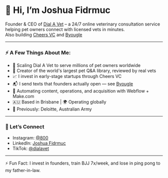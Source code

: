 # 👋 Hi, I’m Joshua Fidrmuc

Founder & CEO of [Dial A Vet](https://www.dialavet.com) – a 24/7 online veterinary consultation service helping pet owners connect with licensed vets in minutes.  
Also building [Cheers VC](https://www.cheers.vc) and [Byougle](https://www.byougle.com)

---

### ⚡ A Few Things About Me:

- 🐶 Scaling Dial A Vet to serve millions of pet owners worldwide  
- 🧠 Creator of the world's largest pet Q&A library, reviewed by real vets  
- 📈 I invest in early-stage startups through Cheers VC  
- 📬 I send texts that founders actually open — see [Byougle](https://www.byougle.com)  
- 🤖 Automating content, operations, and acquisition with Webflow + Make.com  
- 🇦🇺 Based in Brisbane | 🌍 Operating globally  
- 🧱 Previously: Deloitte, Australian Army  

---

### 💬 Let’s Connect
- Instagram: [@800](https://www.instagram.com/800)
- LinkedIn: [Joshua Fidrmuc](https://www.linkedin.com/in/joshfidrmuc)
- TikTok: [@dialavet](https://www.tiktok.com/@dialavet)

---

⚡ Fun Fact: I invest in founders, train BJJ 7x/week, and lose in ping pong to my father-in-law.

